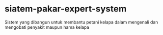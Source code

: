 # siatem-pakar-expert-system
Sistem yang dibangun untuk membantu petani kelapa dalam mengenali dan mengobati penyakit maupun hama kelapa
